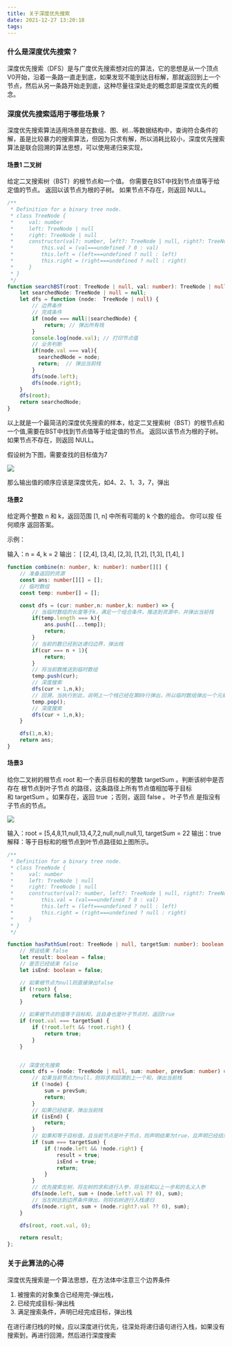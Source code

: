 ```yaml
---
title: 关于深度优先搜索
date: 2021-12-27 13:20:18
tags:
---
```


### 什么是深度优先搜索？

深度优先搜索（DFS）是与广度优先搜索想对应的算法，它的思想是从一个顶点V0开始，沿着一条路一直走到底，如果发现不能到达目标解，那就返回到上一个节点，然后从另一条路开始走到底，这种尽量往深处走的概念即是深度优先的概念。

### 深度优先搜索适用于哪些场景？

深度优先搜索算法适用场景是在数组、图、树...等数据结构中，查询符合条件的解，虽是比较暴力的搜索算法，但因为只求有解，所以消耗比较小，深度优先搜索算法是联合回溯的算法思想，可以使用递归来实现，

#### 场景1 二叉树

给定二叉搜索树（BST）的根节点和一个值。 你需要在BST中找到节点值等于给定值的节点。 返回以该节点为根的子树。 如果节点不存在，则返回 NULL。

```ts
/**
 * Definition for a binary tree node.
 * class TreeNode {
 *     val: number
 *     left: TreeNode | null
 *     right: TreeNode | null
 *     constructor(val?: number, left?: TreeNode | null, right?: TreeNode | null) {
 *         this.val = (val===undefined ? 0 : val)
 *         this.left = (left===undefined ? null : left)
 *         this.right = (right===undefined ? null : right)
 *     }
 * }
 */
function searchBST(root: TreeNode | null, val: number): TreeNode | null {
    let searchedNode: TreeNode | null = null;
    let dfs = function (node:  TreeNode | null) {
        // 边界条件
        // 完成条件
        if (node === null||searchedNode) {
            return; // 弹出所有栈
        }
        console.log(node.val); // 打印节点值
        // 业务判断
        if(node.val === val){
          searchedNode = node;
          return;  // 弹出当前栈
        }
        dfs(node.left);
        dfs(node.right);
    }
    dfs(root);
    return searchedNode;
}
```

以上就是一个最简洁的深度优先搜索的样本，给定二叉搜索树（BST）的根节点和一个值,需要在BST中找到节点值等于给定值的节点。 返回以该节点为根的子树。 如果节点不存在，则返回 NULL。

假设树为下图，需要查找的目标值为7

![](https://s4.ax1x.com/2021/12/27/TB6LG9.jpg)

那么输出值的顺序应该是深度优先，如4、2、1、3，7，弹出

#### 场景2 

给定两个整数 n 和 k，返回范围 [1, n] 中所有可能的 k 个数的组合。 你可以按 任何顺序 返回答案。

示例：

输入：n = 4, k = 2
输出：
[
  [2,4],
  [3,4],
  [2,3],
  [1,2],
  [1,3],
  [1,4],
]

``` ts
function combine(n: number, k: number): number[][] {
    // 准备返回的资源
    const ans: number[][] = [];
    // 临时数组
    const temp: number[] = [];

    const dfs = (cur: number,n: number,k: number) => {
        // 当临时数组的长度等于k，满足一个组合条件，推送到资源中，并弹出当前栈
        if(temp.length === k){
            ans.push([...temp]);
            return;
        }
        // 当前的数已经到达递归边界，弹出栈
        if(cur === n + 1){
            return;
        }
        // 将当前数推送到临时数组
        temp.push(cur);
        // 深度搜索
        dfs(cur + 1,n,k);
        // 回溯，当执行到此，说明上一个栈已经在第89行弹出，所以临时数组弹出一个元素，再次进行深度搜索
        temp.pop();
        // 深度搜索
        dfs(cur + 1,n,k);
    }

    dfs(1,n,k);
    return ans;
}
```

#### 场景3

给你二叉树的根节点 root 和一个表示目标和的整数 targetSum 。判断该树中是否存在 根节点到叶子节点 的路径，这条路径上所有节点值相加等于目标和 targetSum 。如果存在，返回 true ；否则，返回 false 。 叶子节点 是指没有子节点的节点。

![](https://assets.leetcode.com/uploads/2021/01/18/pathsum1.jpg)

输入：root = [5,4,8,11,null,13,4,7,2,null,null,null,1], targetSum = 22
输出：true
解释：等于目标和的根节点到叶节点路径如上图所示。

``` ts
/**
 * Definition for a binary tree node.
 * class TreeNode {
 *     val: number
 *     left: TreeNode | null
 *     right: TreeNode | null
 *     constructor(val?: number, left?: TreeNode | null, right?: TreeNode | null) {
 *         this.val = (val===undefined ? 0 : val)
 *         this.left = (left===undefined ? null : left)
 *         this.right = (right===undefined ? null : right)
 *     }
 * }
 */

function hasPathSum(root: TreeNode | null, targetSum: number): boolean {
    // 预设结果 false
    let result: boolean = false;
    // 是否已经结束 false
    let isEnd: boolean = false;

    // 如果根节点为null则直接弹出false
    if (!root) {
        return false;
    }

    // 如果根节点的值等于目标和，且自身也是叶子节点时，返回true
    if (root.val === targetSum) {
        if (!root.left && !root.right) {
            return true;
        }
    }


    // 深度优先搜索
    const dfs = (node: TreeNode | null, sum: number, prevSum: number) => {
        // 如果当前节点为null，则将求和回溯到上一个和，弹出当前栈
        if (!node) {
            sum = prevSum;
            return;
        }
        // 如果已经结束，弹出当前栈
        if (isEnd) {
            return;
        }
        // 如果和等于目标值，且当前节点是叶子节点，则声明结果为true，且声明已经结束，且弹出当前栈
        if (sum === targetSum) {
            if (!node.left && !node.right) {
                result = true;
                isEnd = true;
                return;
            }
        }
        // 优先搜索左树，将左树的求和进行入参，将当前和以上一步和的名义入参
        dfs(node.left, sum + (node.left?.val ?? 0), sum);
        // 当左树达到边界条件弹出，则将右树进行入栈递归
        dfs(node.right, sum + (node.right?.val ?? 0), sum);
    }

    dfs(root, root.val, 0);

    return result;
};
```

### 关于此算法的心得

深度优先搜索是一个算法思想，在方法体中注意三个边界条件

1. 被搜索的对象集合已经用完-弹出栈，
2. 已经完成目标-弹出栈
3. 满足搜索条件，声明已经完成目标，弹出栈

在进行递归栈的时候，应以深度进行优先，往深处将递归语句进行入栈，如果没有搜索到，再进行回溯，然后进行深度搜索


